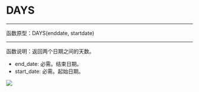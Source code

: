 # DAYS
*****
函数原型：DAYS(enddate, startdate)
*****
函数说明：返回两个日期之间的天数。

* end_date: 必需。结束日期。
* start_date: 必需。起始日期。

![](http://docfiles.baibaoyun.com/FncKEczHTt3Evjx48xXdfUUtQPhS)